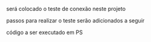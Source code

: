 será colocado o teste de conexão neste projeto

passos para realizar o teste serão adicionados a seguir

código a ser executado em PS